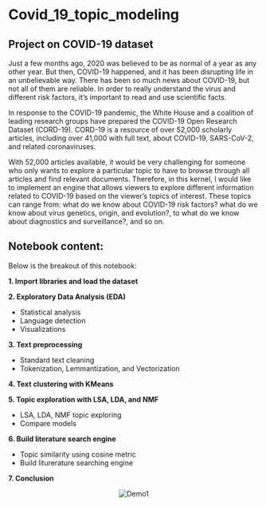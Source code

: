# Covid_19_topic_modeling
## Project on COVID-19 dataset

Just a few months ago, 2020 was believed to be as normal of a year as any other year. But then, COVID-19 happened, and it has been disrupting life in an unbelievable way. There has been so much news about COVID-19, but not all of them are reliable. In order to really understand the virus and different risk factors, it’s important to read and use scientific facts.

In response to the COVID-19 pandemic, the White House and a coalition of leading research groups have prepared the COVID-19 Open Research Dataset (CORD-19). CORD-19 is a resource of over 52,000 scholarly articles, including over 41,000 with full text, about COVID-19, SARS-CoV-2, and related coronaviruses.

With 52,000 articles available, it would be very challenging for someone who only wants to explore a particular topic to have to browse through all articles and find relevant documents. Therefore, in this kernel, I would like to implement an engine that allows viewers to explore different information related to COVID-19 based on the viewer’s topics of interest. These topics can range from: what do we know about COVID-19 risk factors? what do we know about virus genetics, origin, and evolution?, to what do we know about diagnostics and surveillance?, and so on.

## Notebook content:
Below is the breakout of this notebook:

**1. Import libraries and load the dataset**

**2. Exploratory Data Analysis (EDA)**

* Statistical analysis
* Language detection
* Visualizations

**3. Text preprocessing**

* Standard text cleaning
* Tokenization, Lemmantization, and Vectorization

**4. Text clustering with KMeans**

**5. Topic exploration with LSA, LDA, and NMF**

* LSA, LDA, NMF topic exploring
* Compare models

**6. Build literature search engine**

* Topic similarity using cosine metric
* Build liturerature searching engine 

**7. Conclusion**

<div align="center">
  <img alt="Demo1" src="https://github.com/zakaria-aabbou/zakaria-aabbou.github.io/blob/main/img/poster.jpg" />
</div>
